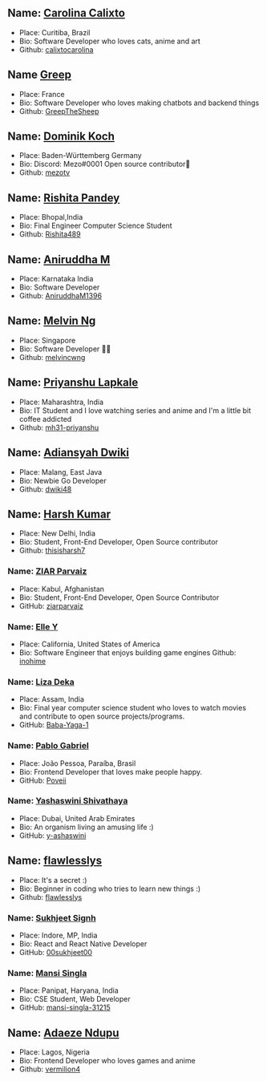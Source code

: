 ## Name: [Carolina Calixto](https://github.com/calixtocarolina)

- Place: Curitiba, Brazil
- Bio: Software Developer who loves cats, anime and art
- Github: [calixtocarolina](https://github.com/calixtocarolina)

## Name [Greep](https://github.com/GreepTheSheep)

- Place: France
- Bio: Software Developer who loves making chatbots and backend things
- Github: [GreepTheSheep](https://github.com/GreepTheSheep)

## Name: [Dominik Koch](https://github.com/mezotv)

- Place: Baden-Württemberg Germany
- Bio: Discord: Mezo#0001 Open source contributor💫
- Github: [mezotv](https://github.com/mezotv)

## Name: [Rishita Pandey](https://github.com/Rishita489)

- Place: Bhopal,India
- Bio: Final Engineer Computer Science Student
- Github: [Rishita489](https://github.com/Rishita489)

## Name: [Aniruddha M](https://github.com/AniruddhaM1396)

- Place: Karnataka India
- Bio: Software Developer
- Github: [AniruddhaM1396](https://github.com/AniruddhaM1396)

## Name: [Melvin Ng](https://github.com/melvincwng)

- Place: Singapore
- Bio: Software Developer 👨‍💻
- Github: [melvincwng](https://github.com/melvincwng)

## Name: [Priyanshu Lapkale](https://github.com/mh31-priyanshu)

- Place: Maharashtra, India
- Bio: IT Student and I love watching series and anime and I'm a little bit coffee addicted
- Github: [mh31-priyanshu](https://github.com/mh31-priyanshu)

## Name: [Adiansyah Dwiki](https://github.com/dwiki48)

- Place: Malang, East Java
- Bio: Newbie Go Developer
- Github: [dwiki48](https://github.com/dwiki48)

## Name: [Harsh Kumar](https://github.com/thisisharsh7)

- Place: New Delhi, India
- Bio: Student, Front-End Developer, Open Source contributor
- Github: [thisisharsh7](https://github.com/thisisharsh7)

### Name: [ZIAR Parvaiz](https://github.com/ziarparvaiz)

- Place: Kabul, Afghanistan
- Bio: Student, Front-End Developer, Open Source Contributor
- GitHub: [ziarparvaiz](https://github.com/ziarparvaiz)

### Name: [Elle Y](https://github.com/inohime)

- Place: California, United States of America
- Bio: Software Engineer that enjoys building game engines
  Github: [inohime](https://github.com/inohime)

### Name: [Liza Deka](https://github.com/Baba-Yaga-1)

- Place: Assam, India
- Bio: Final year computer science student who loves to watch movies and contribute to open source projects/programs.
- GitHub: [Baba-Yaga-1](https://github.com/Baba-Yaga-1)

### Name: [Pablo Gabriel](https://github.com/Poveii)

- Place: João Pessoa, Paraíba, Brasil
- Bio: Frontend Developer that loves make people happy.
- GitHub: [Poveii](https://github.com/Poveii)

### Name: [Yashaswini Shivathaya](https://github.com/y-ashaswini)

- Place: Dubai, United Arab Emirates
- Bio: An organism living an amusing life :)
- GitHub: [y-ashaswini](https://github.com/y-ashaswini)

## Name: [flawlesslys](https://github.com/flawlesslys)

- Place: It's a secret :)
- Bio: Beginner in coding who tries to learn new things :)
- Github: [flawlesslys](https://github.com/flawlesslys)

### Name: [Sukhjeet Signh](https://github.com/00sukhjeet00)

- Place: Indore, MP, India
- Bio: React and React Native Developer
- GitHub: [00sukhjeet00](https://github.com/00sukhjeet00)

### Name: [Mansi Singla](https://github.com/mansi-singla-31215)

- Place: Panipat, Haryana, India
- Bio: CSE Student, Web Developer
- GitHub: [mansi-singla-31215](https://github.com/mansi-singla-31215)

## Name: [Adaeze Ndupu](https://github.com/vermilion4)

- Place: Lagos, Nigeria
- Bio: Frontend Developer who loves games and anime
- Github: [vermilion4](https://github.com/vermilion4)

